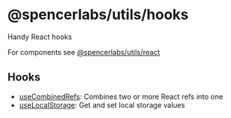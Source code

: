 # @spencerlabs/utils/hooks

Handy React hooks

For components see [@spencerlabs/utils/react](../react)

## Hooks

- [useCombinedRefs](./useCombinedRefs): Combines two or more React refs into one
- [useLocalStorage](./useLocalStorage): Get and set local storage values
